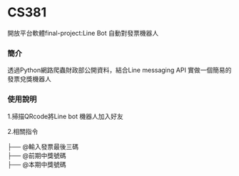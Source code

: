 # CS381

開放平台軟體final-project:Line Bot 自動對發票機器人

### 簡介
透過Python網路爬蟲財政部公開資料，結合Line messaging API 實做一個簡易的發票兌獎機器人

### 使用說明
1.掃描QRcode將Line bot 機器人加入好友

2.相關指令

├── @輸入發票最後三碼           
├── @前期中獎號碼              
├── @本期中獎號碼










